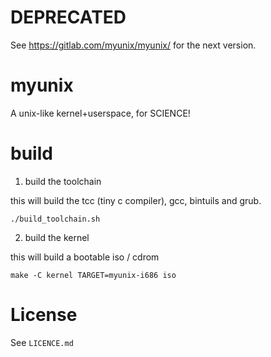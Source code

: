 # DEPRECATED

See https://gitlab.com/myunix/myunix/ for the next version.

# myunix
A unix-like kernel+userspace, for SCIENCE!

# build
1. build the toolchain

this will build the tcc (tiny c compiler), gcc, bintuils and grub.

```
./build_toolchain.sh
```

2. build the kernel

this will build a bootable iso / cdrom

```
make -C kernel TARGET=myunix-i686 iso
```

# License
See `LICENCE.md`
